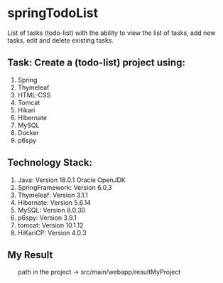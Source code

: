 # springTodoList
List of tasks (todo-list) with the ability to view the list of tasks, add new tasks, edit and delete existing tasks.
<h2>Task: Create a (todo-list) project using:</h2>
  <ol>
    <li>Spring</li>
    <li>Thymeleaf</li>
    <li>HTML-CSS</li>
    <li>Tomcat</li>
    <li>Hikari</li>
    <li>Hibernate</li>
    <li>MySQL</li>
    <li>Docker</li>
    <li>p6spy</li>
  </ol>
<h2>Technology Stack:</h2>
<ol>
  <li>Java: Version 18.0.1 Oracle OpenJDK</li>
  <li>SpringFramework: Version 6.0.3</li>
  <li>Thymeleaf: Version 3.1.1</li>
  <li>Hibernate: Version 5.6.14</li>
  <li>MySQL: Version 8.0.30</li>
  <li>p6spy: Version 3.9.1</li>
  <li>tomcat: Version 10.1.12</li>
  <li>HiKariCP: Version 4.0.3</li>
</ol>
<h2>My Result</h2>
<ol>
path  in the project -> src/main/webapp/resultMyProject
</ol>

